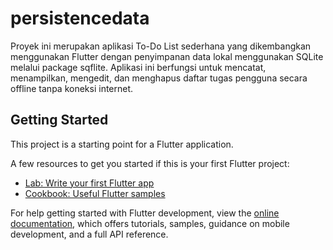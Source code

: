# persistencedata

Proyek ini merupakan aplikasi To-Do List sederhana yang dikembangkan menggunakan Flutter dengan penyimpanan data lokal menggunakan SQLite melalui package sqflite. Aplikasi ini berfungsi untuk mencatat, menampilkan, mengedit, dan menghapus daftar tugas pengguna secara offline tanpa koneksi internet.

## Getting Started

This project is a starting point for a Flutter application.

A few resources to get you started if this is your first Flutter project:

- [Lab: Write your first Flutter app](https://docs.flutter.dev/get-started/codelab)
- [Cookbook: Useful Flutter samples](https://docs.flutter.dev/cookbook)

For help getting started with Flutter development, view the
[online documentation](https://docs.flutter.dev/), which offers tutorials,
samples, guidance on mobile development, and a full API reference.

